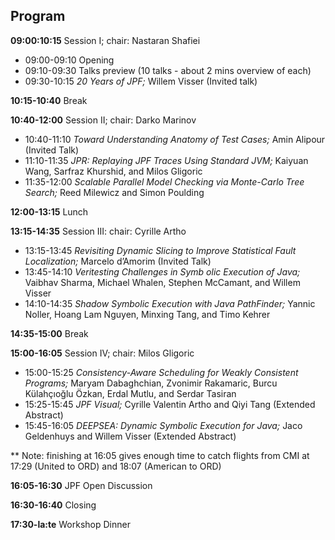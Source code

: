 ## Program

**09:00:10:15** Session I; chair: Nastaran Shafiei

* 09:00-09:10 Opening
* 09:10-09:30 Talks preview (10 talks - about 2 mins overview of each)
* 09:30-10:15 *20 Years of JPF;* Willem Visser (Invited talk)

**10:15-10:40** Break

**10:40-12:00** Session II; chair: Darko Marinov

* 10:40-11:10 *Toward Understanding Anatomy of Test Cases;* Amin Alipour (Invited Talk)
* 11:10-11:35 *JPR: Replaying JPF Traces Using Standard JVM;* Kaiyuan Wang, Sarfraz Khurshid, and Milos Gligoric
* 11:35-12:00 *Scalable Parallel Model Checking via Monte-Carlo Tree Search;* Reed Milewicz and Simon Poulding

**12:00-13:15** Lunch

**13:15-14:35** Session III: chair: Cyrille Artho

* 13:15-13:45 *Revisiting Dynamic Slicing to Improve Statistical Fault Localization;* Marcelo d’Amorim (Invited Talk)
* 13:45-14:10 *Veritesting Challenges in Symb olic Execution of Java;* Vaibhav Sharma, Michael Whalen, Stephen McCamant, and Willem Visser
* 14:10-14:35 *Shadow Symbolic Execution with Java PathFinder;* Yannic Noller, Hoang Lam Nguyen, Minxing Tang, and Timo Kehrer

**14:35-15:00** Break

**15:00-16:05** Session IV; chair: Milos Gligoric

* 15:00-15:25 *Consistency-Aware Scheduling for Weakly Consistent Programs;* Maryam Dabaghchian, Zvonimir Rakamaric, Burcu Külahçıoğlu Özkan, Erdal Mutlu, and Serdar Tasiran
* 15:25-15:45 *JPF Visual;* Cyrille Valentin Artho and Qiyi Tang (Extended Abstract)
* 15:45-16:05 *DEEPSEA: Dynamic Symbolic Execution for Java;* Jaco Geldenhuys and Willem Visser (Extended Abstract)

** Note: finishing at 16:05 gives enough time to catch flights from CMI at 17:29 (United to ORD) and 18:07 (American to ORD)

**16:05-16:30** JPF Open Discussion

**16:30-16:40** Closing

**17:30-la:te** Workshop Dinner

